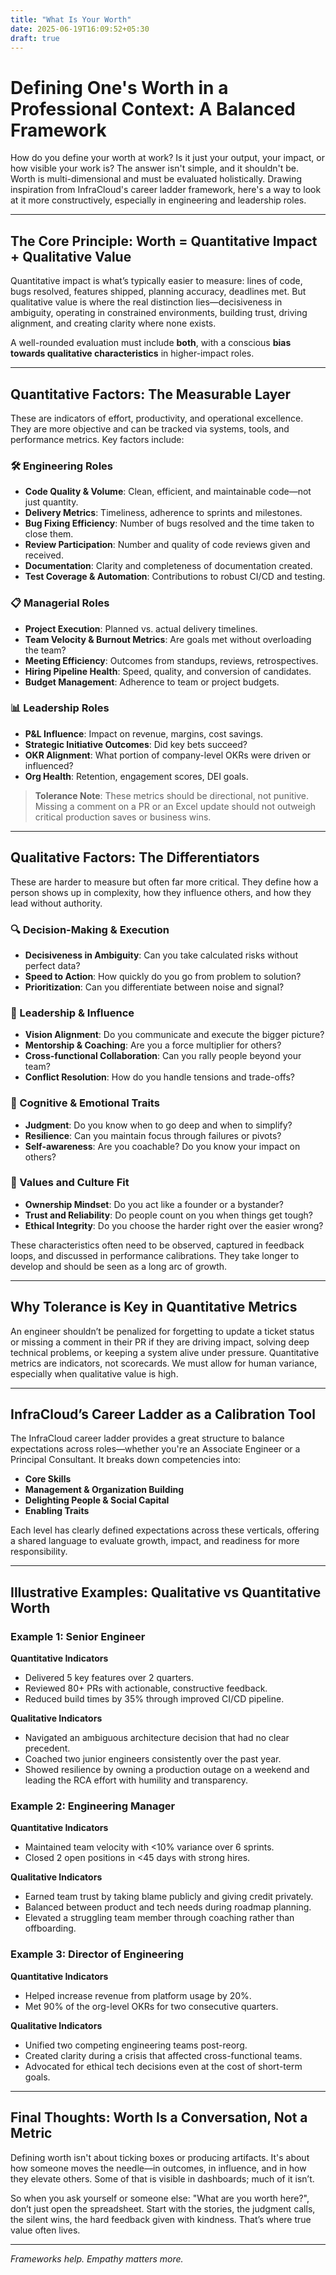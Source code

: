 ```yaml
---
title: "What Is Your Worth"
date: 2025-06-19T16:09:52+05:30
draft: true
---
```


# Defining One's Worth in a Professional Context: A Balanced Framework

How do you define your worth at work? Is it just your output, your impact, or how visible your work is? The answer isn't simple, and it shouldn't be. Worth is multi-dimensional and must be evaluated holistically. Drawing inspiration from InfraCloud's career ladder framework, here's a way to look at it more constructively, especially in engineering and leadership roles.

---

## The Core Principle: Worth = Quantitative Impact + Qualitative Value

Quantitative impact is what’s typically easier to measure: lines of code, bugs resolved, features shipped, planning accuracy, deadlines met. But qualitative value is where the real distinction lies—decisiveness in ambiguity, operating in constrained environments, building trust, driving alignment, and creating clarity where none exists.

A well-rounded evaluation must include **both**, with a conscious **bias towards qualitative characteristics** in higher-impact roles.

---

## Quantitative Factors: The Measurable Layer

These are indicators of effort, productivity, and operational excellence. They are more objective and can be tracked via systems, tools, and performance metrics. Key factors include:

### 🛠️ Engineering Roles
- **Code Quality & Volume**: Clean, efficient, and maintainable code—not just quantity.
- **Delivery Metrics**: Timeliness, adherence to sprints and milestones.
- **Bug Fixing Efficiency**: Number of bugs resolved and the time taken to close them.
- **Review Participation**: Number and quality of code reviews given and received.
- **Documentation**: Clarity and completeness of documentation created.
- **Test Coverage & Automation**: Contributions to robust CI/CD and testing.

### 📋 Managerial Roles
- **Project Execution**: Planned vs. actual delivery timelines.
- **Team Velocity & Burnout Metrics**: Are goals met without overloading the team?
- **Meeting Efficiency**: Outcomes from standups, reviews, retrospectives.
- **Hiring Pipeline Health**: Speed, quality, and conversion of candidates.
- **Budget Management**: Adherence to team or project budgets.

### 📊 Leadership Roles
- **P&L Influence**: Impact on revenue, margins, cost savings.
- **Strategic Initiative Outcomes**: Did key bets succeed?
- **OKR Alignment**: What portion of company-level OKRs were driven or influenced?
- **Org Health**: Retention, engagement scores, DEI goals.

> **Tolerance Note**: These metrics should be directional, not punitive. Missing a comment on a PR or an Excel update should not outweigh critical production saves or business wins.

---

## Qualitative Factors: The Differentiators

These are harder to measure but often far more critical. They define how a person shows up in complexity, how they influence others, and how they lead without authority.

### 🔍 Decision-Making & Execution
- **Decisiveness in Ambiguity**: Can you take calculated risks without perfect data?
- **Speed to Action**: How quickly do you go from problem to solution?
- **Prioritization**: Can you differentiate between noise and signal?

### 🧭 Leadership & Influence
- **Vision Alignment**: Do you communicate and execute the bigger picture?
- **Mentorship & Coaching**: Are you a force multiplier for others?
- **Cross-functional Collaboration**: Can you rally people beyond your team?
- **Conflict Resolution**: How do you handle tensions and trade-offs?

### 🧠 Cognitive & Emotional Traits
- **Judgment**: Do you know when to go deep and when to simplify?
- **Resilience**: Can you maintain focus through failures or pivots?
- **Self-awareness**: Are you coachable? Do you know your impact on others?

### 🌱 Values and Culture Fit
- **Ownership Mindset**: Do you act like a founder or a bystander?
- **Trust and Reliability**: Do people count on you when things get tough?
- **Ethical Integrity**: Do you choose the harder right over the easier wrong?

These characteristics often need to be observed, captured in feedback loops, and discussed in performance calibrations. They take longer to develop and should be seen as a long arc of growth.

---

## Why Tolerance is Key in Quantitative Metrics

An engineer shouldn’t be penalized for forgetting to update a ticket status or missing a comment in their PR if they are driving impact, solving deep technical problems, or keeping a system alive under pressure. Quantitative metrics are indicators, not scorecards. We must allow for human variance, especially when qualitative value is high.

---

## InfraCloud’s Career Ladder as a Calibration Tool

The InfraCloud career ladder provides a great structure to balance expectations across roles—whether you're an Associate Engineer or a Principal Consultant. It breaks down competencies into:

- **Core Skills**
- **Management & Organization Building**
- **Delighting People & Social Capital**
- **Enabling Traits**

Each level has clearly defined expectations across these verticals, offering a shared language to evaluate growth, impact, and readiness for more responsibility.

---

## Illustrative Examples: Qualitative vs Quantitative Worth

### Example 1: Senior Engineer
**Quantitative Indicators**
- Delivered 5 key features over 2 quarters.
- Reviewed 80+ PRs with actionable, constructive feedback.
- Reduced build times by 35% through improved CI/CD pipeline.

**Qualitative Indicators**
- Navigated an ambiguous architecture decision that had no clear precedent.
- Coached two junior engineers consistently over the past year.
- Showed resilience by owning a production outage on a weekend and leading the RCA effort with humility and transparency.

### Example 2: Engineering Manager
**Quantitative Indicators**
- Maintained team velocity with <10% variance over 6 sprints.
- Closed 2 open positions in <45 days with strong hires.

**Qualitative Indicators**
- Earned team trust by taking blame publicly and giving credit privately.
- Balanced between product and tech needs during roadmap planning.
- Elevated a struggling team member through coaching rather than offboarding.

### Example 3: Director of Engineering
**Quantitative Indicators**
- Helped increase revenue from platform usage by 20%.
- Met 90% of the org-level OKRs for two consecutive quarters.

**Qualitative Indicators**
- Unified two competing engineering teams post-reorg.
- Created clarity during a crisis that affected cross-functional teams.
- Advocated for ethical tech decisions even at the cost of short-term goals.

---

## Final Thoughts: Worth Is a Conversation, Not a Metric

Defining worth isn't about ticking boxes or producing artifacts. It's about how someone moves the needle—in outcomes, in influence, and in how they elevate others. Some of that is visible in dashboards; much of it isn’t.

So when you ask yourself or someone else: "What are you worth here?", don’t just open the spreadsheet. Start with the stories, the judgment calls, the silent wins, the hard feedback given with kindness. That’s where true value often lives.

---

*Frameworks help. Empathy matters more.*